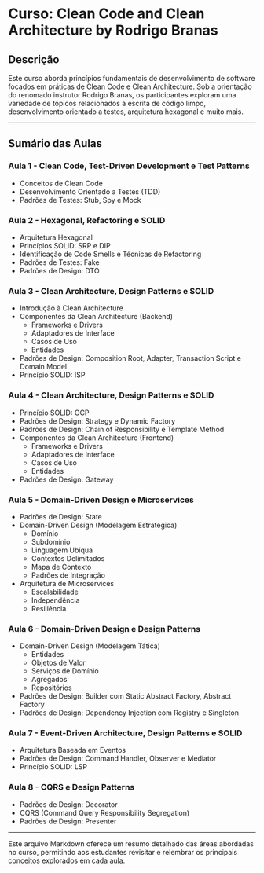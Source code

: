 # Curso: Clean Code and Clean Architecture by Rodrigo Branas

## Descrição

Este curso aborda princípios fundamentais de desenvolvimento de software focados em práticas de Clean Code e Clean Architecture. Sob a orientação do renomado instrutor Rodrigo Branas, os participantes exploram uma variedade de tópicos relacionados à escrita de código limpo, desenvolvimento orientado a testes, arquitetura hexagonal e muito mais.

---

## Sumário das Aulas

### Aula 1 - Clean Code, Test-Driven Development e Test Patterns

- Conceitos de Clean Code
- Desenvolvimento Orientado a Testes (TDD)
- Padrões de Testes: Stub, Spy e Mock

### Aula 2 - Hexagonal, Refactoring e SOLID

- Arquitetura Hexagonal
- Princípios SOLID: SRP e DIP
- Identificação de Code Smells e Técnicas de Refactoring
- Padrões de Testes: Fake
- Padrões de Design: DTO

### Aula 3 - Clean Architecture, Design Patterns e SOLID

- Introdução à Clean Architecture
- Componentes da Clean Architecture (Backend)
  - Frameworks e Drivers
  - Adaptadores de Interface
  - Casos de Uso
  - Entidades
- Padrões de Design: Composition Root, Adapter, Transaction Script e Domain Model
- Princípio SOLID: ISP

### Aula 4 - Clean Architecture, Design Patterns e SOLID

- Princípio SOLID: OCP
- Padrões de Design: Strategy e Dynamic Factory
- Padrões de Design: Chain of Responsibility e Template Method
- Componentes da Clean Architecture (Frontend)
  - Frameworks e Drivers
  - Adaptadores de Interface
  - Casos de Uso
  - Entidades
- Padrões de Design: Gateway

### Aula 5 - Domain-Driven Design e Microservices

- Padrões de Design: State
- Domain-Driven Design (Modelagem Estratégica)
  - Domínio
  - Subdomínio
  - Linguagem Ubíqua
  - Contextos Delimitados
  - Mapa de Contexto
  - Padrões de Integração
- Arquitetura de Microservices
  - Escalabilidade
  - Independência
  - Resiliência

### Aula 6 - Domain-Driven Design e Design Patterns

- Domain-Driven Design (Modelagem Tática)
  - Entidades
  - Objetos de Valor
  - Serviços de Domínio
  - Agregados
  - Repositórios
- Padrões de Design: Builder com Static Abstract Factory, Abstract Factory
- Padrões de Design: Dependency Injection com Registry e Singleton

### Aula 7 - Event-Driven Architecture, Design Patterns e SOLID

- Arquitetura Baseada em Eventos
- Padrões de Design: Command Handler, Observer e Mediator
- Princípio SOLID: LSP

### Aula 8 - CQRS e Design Patterns

- Padrões de Design: Decorator
- CQRS (Command Query Responsibility Segregation)
- Padrões de Design: Presenter

---

Este arquivo Markdown oferece um resumo detalhado das áreas abordadas no curso, permitindo aos estudantes revisitar e relembrar os principais conceitos explorados em cada aula.
